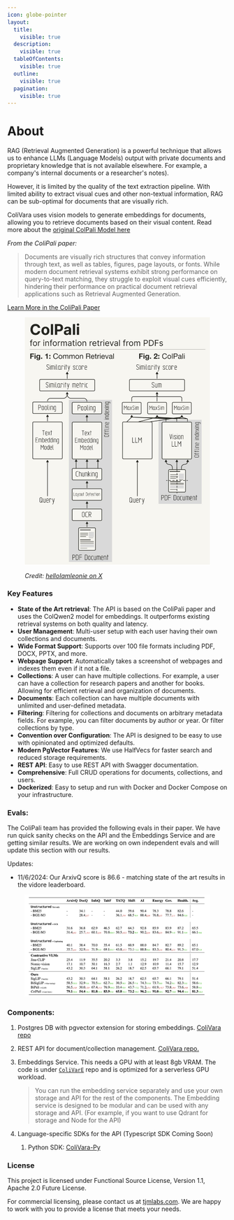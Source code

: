 ```yaml
---
icon: globe-pointer
layout:
  title:
    visible: true
  description:
    visible: true
  tableOfContents:
    visible: true
  outline:
    visible: true
  pagination:
    visible: true
---
```


# About

RAG (Retrieval Augmented Generation) is a powerful technique that allows us to enhance LLMs (Language Models) output with private documents and proprietary knowledge that is not available elsewhere. For example, a company's internal documents or a researcher's notes).

However, it is limited by the quality of the text extraction pipeline. With limited ability to extract visual cues and other non-textual information, RAG can be sub-optimal for documents that are visually rich.

ColiVara uses vision models to generate embeddings for documents, allowing you to retrieve documents based on their visual content. Read more about the [original ColPali Model here](https://app.gitbook.com/o/DHjMRQs4Vfjvi2m062WT/s/r0RGXIvkomMWAuxgus2N/\~/changes/18/getting-started/about/colpali-model)

_From the ColiPali paper:_

> Documents are visually rich structures that convey information through text, as well as tables, figures, page layouts, or fonts. While modern document retrieval systems exhibit strong performance on query-to-text matching, they struggle to exploit visual cues efficiently, hindering their performance on practical document retrieval applications such as Retrieval Augmented Generation.

[Learn More in the ColiPali Paper](https://arxiv.org/abs/2407.01449)

<figure><img src="../../.gitbook/assets/colipali-explainer.jpg" alt=""><figcaption><p><em>Credit:</em> <a href="https://x.com/helloiamleonie"><em>helloIamleonie on X</em></a></p></figcaption></figure>

### Key Features

* **State of the Art retrieval**: The API is based on the ColiPali paper and uses the ColQwen2 model for embeddings. It outperforms existing retrieval systems on both quality and latency.
* **User Management**: Multi-user setup with each user having their own collections and documents.
* **Wide Format Support**: Supports over 100 file formats including PDF, DOCX, PPTX, and more.
* **Webpage Support**: Automatically takes a screenshot of webpages and indexes them even if it not a file.
* **Collections**: A user can have multiple collections. For example, a user can have a collection for research papers and another for books. Allowing for efficient retrieval and organization of documents.
* **Documents**: Each collection can have multiple documents with unlimited and user-defined metadata.
* **Filtering**: Filtering for collections and documents on arbitrary metadata fields. For example, you can filter documents by author or year. Or filter collections by type.
* **Convention over Configuration**: The API is designed to be easy to use with opinionated and optimized defaults.
* **Modern PgVector Features**: We use HalfVecs for faster search and reduced storage requirements.
* **REST API**: Easy to use REST API with Swagger documentation.
* **Comprehensive**: Full CRUD operations for documents, collections, and users.
* **Dockerized**: Easy to setup and run with Docker and Docker Compose on your infrastructure.

### Evals:

The ColiPali team has provided the following evals in their paper. We have run quick sanity checks on the API and the Embeddings Service and are getting similar results. We are working on own independent evals and will update this section with our results.

Updates:

* 11/6/2024: Our ArxivQ score is 86.6 - matching state of the art results in the vidore leaderboard.

<figure><img src="../../.gitbook/assets/colipali-evals.png" alt=""><figcaption></figcaption></figure>

### Components:

1. Postgres DB with pgvector extension for storing embeddings. [ColiVara repo](https://github.com/tjmlabs/ColiVara)
2. REST API for document/collection management. [ColiVara repo.](https://github.com/tjmlabs/ColiVara)
3.  Embeddings Service. This needs a GPU with at least 8gb VRAM. The code is under [`ColiVarE`](https://github.com/tjmlabs/ColiVarE) repo and is optimized for a serverless GPU workload.

    > You can run the embedding service separately and use your own storage and API for the rest of the components. The Embedding service is designed to be modular and can be used with any storage and API. (For example, if you want to use Qdrant for storage and Node for the API)
4.  Language-specific SDKs for the API (Typescript SDK Coming Soon)

    1. Python SDK: [ColiVara-Py](https://github.com/tjmlabs/colivara-py)



### License

This project is licensed under Functional Source License, Version 1.1, Apache 2.0 Future License.&#x20;

For commercial licensing, please contact us at [tjmlabs.com](https://tjmlabs.com). We are happy to work with you to provide a license that meets your needs.
